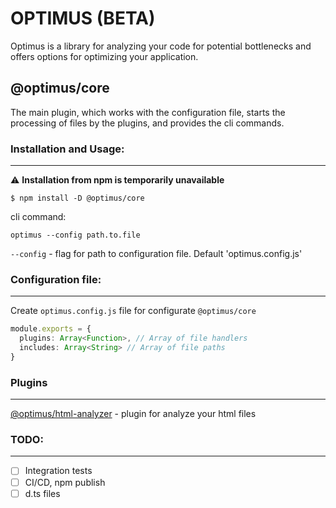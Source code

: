 # OPTIMUS (BETA)

Optimus is a library for analyzing your code for potential bottlenecks and offers options for optimizing your application.

## @optimus/core

The main plugin, which works with the configuration file, starts the processing of files by the plugins, and provides the cli commands.

### Installation and Usage:
---
:warning: **Installation from npm is temporarily unavailable**
```
$ npm install -D @optimus/core
```

cli command:

```
optimus --config path.to.file
```

`--config` - flag for path to configuration file. Default 'optimus.config.js'

### Configuration file:
---

Create `optimus.config.js` file for configurate `@optimus/core`

```TypeScript
module.exports = {
  plugins: Array<Function>, // Array of file handlers
  includes: Array<String> // Array of file paths
}
```

### Plugins
---

[@optimus/html-analyzer](https://github.com/HolyCoffee/optimus-html-analyzer-plugin) - plugin for analyze your html files


### TODO:
---

- [ ] Integration tests
- [ ] CI/CD, npm publish
- [ ] d.ts files